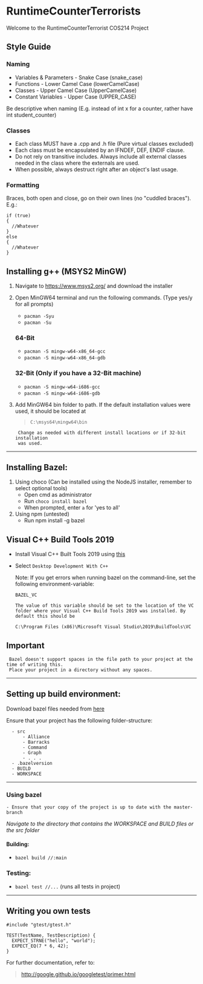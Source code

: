 # RuntimeCounterTerrorists

Welcome to the RuntimeCounterTerrorist COS214 Project

## Style Guide

### Naming
- Variables & Parameters - Snake Case (snake_case)
- Functions - Lower Camel Case (lowerCamelCase)
- Classes - Upper Camel Case (UpperCamelCase)
- Constant Variables - Upper Case (UPPER_CASE)

Be descriptive when naming (E.g. instead of int x for a counter, rather have int student_counter)

### Classes
- Each class MUST have a .cpp and .h file (Pure virtual classes excluded)
- Each class must be encapsulated by an IFNDEF, DEF, ENDIF clause.
- Do not rely on transitive includes. Always include all external classes needed in the class where the externals are used.
- When possible, always destruct right after an object's last usage.

### Formatting
Braces, both open and close, go on their own lines (no "cuddled braces"). E.g.:
```
if (true)
{
  //Whatever
}
else 
{
  //Whatever
}
```
## Installing g++ (MSYS2 MinGW)
1)  Navigate to https://www.msys2.org/ and download the installer
2)  Open MinGW64 terminal and run the following commands. (Type yes/y for all prompts)
    - `pacman -Syu`
    - `pacman -Su`
    ### 64-Bit 
    - `pacman -S mingw-w64-x86_64-gcc`
    - `pacman -S mingw-w64-x86_64-gdb`
        
    ### 32-Bit (Only if you have a 32-Bit machine)
    - `pacman -S mingw-w64-i686-gcc`
    - `pacman -S mingw-w64-i686-gdb`

3) Add MinGW64 bin folder to path. If the default installation values were used, it should be located at 
    > `C:\msys64\mingw64\bin`
    
        Change as needed with different install locations or if 32-bit installation 
        was used.
---
## Installing Bazel:
  1) Using choco (Can be installed using the NodeJS installer, remember to select optional tools)
        - Open cmd as administrator
        - Run `choco install bazel`
        - When prompted, enter `a` for 'yes to all' 
  2) Using npm (untested)
        - Run npm install -g bazel

## Visual C++ Build Tools 2019
  - Install Visual C++ Built Tools 2019 using [this](https://aka.ms/vs/16/release/vs_buildtools.exe)
  - Select `Desktop Development With C++`
    
    Note: If you get errors when running bazel on the command-line, set the following environment-variable:

        BAZEL_VC
    
        The value of this variable should be set to the location of the VC folder where your Visual C++ Build Tools 2019 was installed. By default this should be 

        C:\Program Files (x86)\Microsoft Visual Studio\2019\BuildTools\VC

## Important
     Bazel doesn't support spaces in the file path to your project at the time of writing this.
     Place your project in a directory without any spaces.
---
## Setting up build environment:
  Download bazel files needed from [here](https://drive.google.com/file/d/1JE14Qsq-5ExL5Cbw_WdedO1KjBWxJeNS/view?usp=sharing)

  Ensure that your project has the following folder-structure:
  
      - src
          - Alliance
          - Barracks
          - Command
          - Graph
          - . . . 
      - .bazelversion
      - BUILD
      - WORKSPACE
---
### Using bazel
    - Ensure that your copy of the project is up to date with the master-branch
  
  _Navigate to the directory that contains the WORKSPACE and BUILD files or the src folder_
  #### Building:
  -  `bazel build //:main`
  ### Testing:
  - `bazel test //...` (runs all tests in project)
---
## Writing you own tests
```
#include "gtest/gtest.h"

TEST(TestName, TestDescription) {
  EXPECT_STRNE("hello", "world");
  EXPECT_EQ(7 * 6, 42);
}
```

For further documentation, refer to:
> http://google.github.io/googletest/primer.html